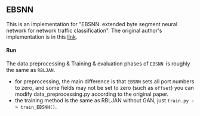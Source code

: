 ## EBSNN

This is an implementation for "EBSNN: extended byte segment neural network for network traffic classification". The original author's implementation is in this [link](https://github.com/DCMMC/EBSNN).

#### Run

The data preprocessing & Training & evaluation phases of `EBSNN `is roughly the same as `RBLJAN`.

* for preprocessing, the main difference is that `EBSNN` sets all port numbers to zero, and some fields may not be set to zero (such as `offset`) you can modify data_preprocessing.py according to the original paper.
* the training method is the same as RBLJAN without GAN, just `train.py -> train_EBSNN()`.
